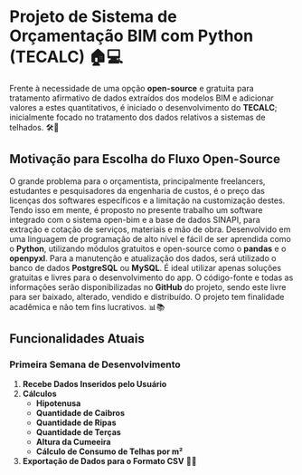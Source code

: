 # Projeto de Sistema de Orçamentação BIM com Python (TECALC) 🏠💻

Frente à necessidade de uma opção **open-source** e gratuita para tratamento afirmativo de dados extraídos dos modelos BIM e adicionar valores a estes quantitativos, é iniciado o desenvolvimento do **TECALC**; inicialmente focado no tratamento dos dados relativos a sistemas de telhados. 🛠️🔧

## Motivação para Escolha do Fluxo Open-Source

O grande problema para o orçamentista, principalmente freelancers, estudantes e pesquisadores da engenharia de custos, é o preço das licenças dos softwares específicos e a limitação na customização destes. Tendo isso em mente, é proposto no presente trabalho um software integrado com o sistema open-bim e a base de dados SINAPI, para extração e cotação de serviços, materiais e mão de obra. Desenvolvido em uma linguagem de programação de alto nível e fácil de ser aprendida como o **Python**, utilizando módulos gratuitos e open-source como o **pandas** e o **openpyxl**. Para a manutenção e atualização dos dados, será utilizado o banco de dados **PostgreSQL** ou **MySQL**. É ideal utilizar apenas soluções gratuitas e livres para o desenvolvimento do app. O código-fonte e todas as informações serão disponibilizadas no **GitHub** do projeto, sendo este livre para ser baixado, alterado, vendido e distribuído. O projeto tem finalidade acadêmica e não tem fins lucrativos. 📊📚

## Funcionalidades Atuais

### Primeira Semana de Desenvolvimento

1. **Recebe Dados Inseridos pelo Usuário**
2. **Cálculos**
   - **Hipotenusa**
   - **Quantidade de Caibros**
   - **Quantidade de Ripas**
   - **Quantidade de Terças**
   - **Altura da Cumeeira**
   - **Cálculo de Consumo de Telhas por m²**
3. **Exportação de Dados para o Formato CSV** 📂📄


